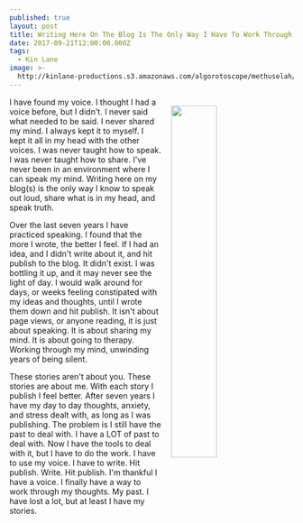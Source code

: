 ```yaml
---
published: true
layout: post
title: Writing Here On The Blog Is The Only Way I Have To Work Through Things
date: 2017-09-21T12:00:00.000Z
tags:
  - Kin Lane
image: >-
  http://kinlane-productions.s3.amazonaws.com/algorotoscope/methuselah/clean_view/file-00_00_42_11.jpg
---
```

<p><img src="http://kinlane-productions.s3.amazonaws.com/algorotoscope/methuselah/clean_view/file-00_00_42_11.jpg" align="right" width="40%" style="padding: 15px;" /></p>I have found my voice. I thought I had a voice before, but I didn't. I never said what needed to be said. I never shared my mind. I always kept it to myself. I kept it all in my head with the other voices. I was never taught how to speak. I was never taught how to share. I've never been in an environment where I can speak my mind. Writing here on my blog(s) is the only way I know to speak out loud, share what is in my head, and speak truth.

Over the last seven years I have practiced speaking. I found that the more I wrote, the better I feel. If I had an idea, and I didn't write about it, and hit publish to the blog. It didn't exist. I was bottling it up, and it may never see the light of day. I would walk around for days, or weeks feeling constipated with my ideas and thoughts, until I wrote them down and hit publish. It isn't about page views, or anyone reading, it is just about speaking. It is about sharing my mind. It is about going to therapy. Working through my mind, unwinding years of being silent.

These stories aren't about you. These stories are about me. With each story I publish I feel better. After seven years I have my day to day thoughts, anxiety, and stress dealt with, as long as I was publishing. The problem is I still have the past to deal with. I have a LOT of past to deal with. Now I have the tools to deal with it, but I have to do the work. I have to use my voice. I have to write. Hit publish. Write. Hit publish. I'm thankful I have a voice. I finally have a way to work through my thoughts. My past. I have lost a lot, but at least I have my stories.